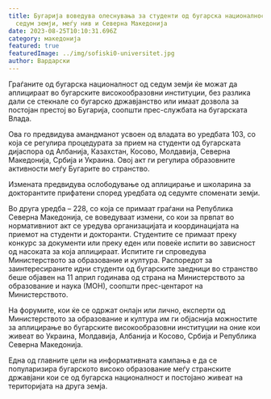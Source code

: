 ```yaml
---
title: Бугарија воведува олеснувања за студенти од бугарска националност од
  седум земји, меѓу нив и Северна Македонија
date: 2023-08-25T10:10:31.696Z
category: македонија
featured: true
featuredImage: ../img/sofiski0-universitet.jpg
author: Вардарски
---
```

<!--StartFragment-->

Граѓаните од бугарска националност од седум земји ќе можат да аплицираат во бугарските високообразовни институции, без разлика дали се стекнале со бугарско државјанство или имаат дозвола за постојан престој во Бугарија, соопшти прес-службата на бугарската Влада.

Ова го предвидува амандманот усвоен од владата во уредбата 103, со која се регулира процедурата за прием на студенти од бугарската дијаспора од Албанија, Казахстан, Косово, Молдавија, Северна Македонија, Србија и Украина. Овој акт ги регулира образовните активности меѓу Бугарите во странство.

Измената предвидува ослободување од аплицирање и школарина за докторантите прифатени според уредбата од седумте споменати земји.

Во друга уредба – 228, со која се примаат граѓани на Република Северна Македонија, се воведуваат измени, со кои за првпат во нормативниот акт се уредува организацијата и координацијата на приемот на студенти и докторанти. Студентите се примаат преку конкурс за документи или преку еден или повеќе испити во зависност од насоката за која аплицираат. Испитите ги спроведува Министерството за образование и култура. Распоредот за заинтересираните идни студенти од бугарските заедници во странство беше објавен на 11 април годинава од страна на Министерството за образование и наука (МОН), соопшти прес-центарот на Министерството.

На форумите, кои ќе се одржат онлајн или лично, експерти од Министерството за образование и култура им ги објаснија можностите за аплицирање во бугарските високообразовни институции на оние кои живеат во Украина, Молдавија, Албанија и Косово, Србија и Република Северна Македонија.

Една од главните цели на информативната кампања е да се популаризира бугарското високо образование меѓу странските државјани кои се од бугарска националност и постојано живеат на територијата на друга земја.

<!--EndFragment-->